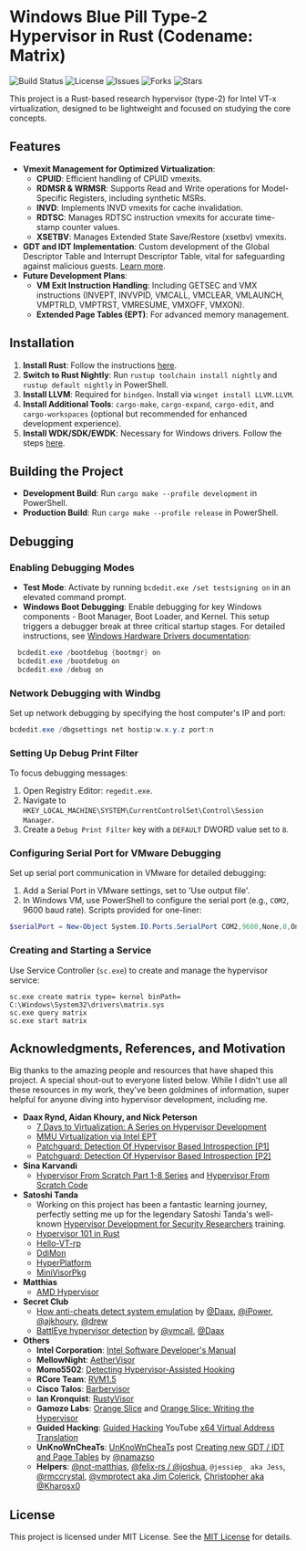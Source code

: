 # Windows Blue Pill Type-2 Hypervisor in Rust (Codename: Matrix)

![Build Status](https://img.shields.io/github/workflow/status/memN0ps/hypervisor-rs/Rust)
![License](https://img.shields.io/github/license/memN0ps/hypervisor-rs)
![Issues](https://img.shields.io/github/issues/memN0ps/hypervisor-rs)
![Forks](https://img.shields.io/github/forks/memN0ps/hypervisor-rs)
![Stars](https://img.shields.io/github/stars/memN0ps/hypervisor-rs)

This project is a Rust-based research hypervisor (type-2) for Intel VT-x virtualization, designed to be lightweight and focused on studying the core concepts.

## Features

- **Vmexit Management for Optimized Virtualization**:
  - **CPUID**: Efficient handling of CPUID vmexits.
  - **RDMSR & WRMSR**: Supports Read and Write operations for Model-Specific Registers, including synthetic MSRs.
  - **INVD**: Implements INVD vmexits for cache invalidation.
  - **RDTSC**: Manages RDTSC instruction vmexits for accurate time-stamp counter values.
  - **XSETBV**: Manages Extended State Save/Restore (xsetbv) vmexits.
- **GDT and IDT Implementation**: Custom development of the Global Descriptor Table and Interrupt Descriptor Table, vital for safeguarding against malicious guests. [Learn more](https://www.unknowncheats.me/forum/2779560-post4.html).
- **Future Development Plans**:
  - **VM Exit Instruction Handling**: Including GETSEC and VMX instructions (INVEPT, INVVPID, VMCALL, VMCLEAR, VMLAUNCH, VMPTRLD, VMPTRST, VMRESUME, VMXOFF, VMXON).
  - **Extended Page Tables (EPT)**: For advanced memory management.

## Installation

1. **Install Rust**: Follow the instructions [here](https://www.rust-lang.org/tools/install).
2. **Switch to Rust Nightly**: Run `rustup toolchain install nightly` and `rustup default nightly` in PowerShell.
3. **Install LLVM**: Required for `bindgen`. Install via `winget install LLVM.LLVM`.
4. **Install Additional Tools**: `cargo-make`, `cargo-expand`, `cargo-edit`, and `cargo-workspaces` (optional but recommended for enhanced development experience).
5. **Install WDK/SDK/EWDK**: Necessary for Windows drivers. Follow the steps [here](https://docs.microsoft.com/en-us/windows-hardware/drivers/download-the-wdk).

## Building the Project

- **Development Build**: Run `cargo make --profile development` in PowerShell.
- **Production Build**: Run `cargo make --profile release` in PowerShell.

## Debugging

### Enabling Debugging Modes

- **Test Mode**: Activate by running `bcdedit.exe /set testsigning on` in an elevated command prompt.
- **Windows Boot Debugging**: Enable debugging for key Windows components - Boot Manager, Boot Loader, and Kernel. This setup triggers a debugger break at three critical startup stages. For detailed instructions, see [Windows Hardware Drivers documentation](https://learn.microsoft.com/en-us/windows-hardware/drivers/devtest/bcdedit--bootdebug):

```powershell
  bcdedit.exe /bootdebug {bootmgr} on
  bcdedit.exe /bootdebug on
  bcdedit.exe /debug on
```

### Network Debugging with Windbg

Set up network debugging by specifying the host computer's IP and port:

```powershell
bcdedit.exe /dbgsettings net hostip:w.x.y.z port:n
```

### Setting Up Debug Print Filter

To focus debugging messages:

1. Open Registry Editor: `regedit.exe`.
2. Navigate to `HKEY_LOCAL_MACHINE\SYSTEM\CurrentControlSet\Control\Session Manager`.
3. Create a `Debug Print Filter` key with a `DEFAULT` DWORD value set to `8`.

### Configuring Serial Port for VMware Debugging

Set up serial port communication in VMware for detailed debugging:

1. Add a Serial Port in VMware settings, set to 'Use output file'.
2. In Windows VM, use PowerShell to configure the serial port (e.g., `COM2`, 9600 baud rate). Scripts provided for one-liner:

```powershell
$serialPort = New-Object System.IO.Ports.SerialPort COM2,9600,None,8,One; $serialPort.Open()
```

### Creating and Starting a Service

Use Service Controller (`sc.exe`) to create and manage the hypervisor service:

```
sc.exe create matrix type= kernel binPath= C:\Windows\System32\drivers\matrix.sys
sc.exe query matrix
sc.exe start matrix
```

## Acknowledgments, References, and Motivation

Big thanks to the amazing people and resources that have shaped this project. A special shout-out to everyone listed below. While I didn't use all these resources in my work, they've been goldmines of information, super helpful for anyone diving into hypervisor development, including me.

- **Daax Rynd, Aidan Khoury, and Nick Peterson**
  - [7 Days to Virtualization: A Series on Hypervisor Development](https://revers.engineering/7-days-to-virtualization-a-series-on-hypervisor-development/)
  - [MMU Virtualization via Intel EPT](https://revers.engineering/mmu-virtualization-via-intel-ept-index/)
  - [Patchguard: Detection Of Hypervisor Based Introspection [P1]](https://revers.engineering/patchguard-detection-of-hypervisor-based-instrospection-p1/)
  - [Patchguard: Detection Of Hypervisor Based Introspection [P2]](https://revers.engineering/patchguard-detection-of-hypervisor-based-instrospection-p2/)
- **Sina Karvandi**
  - [Hypervisor From Scratch Part 1-8 Series](https://rayanfam.com/tutorials/) and [Hypervisor From Scratch Code](https://github.com/SinaKarvandi/Hypervisor-From-Scratch/)
- **Satoshi Tanda**
  - Working on this project has been a fantastic learning journey, perfectly setting me up for the legendary Satoshi Tanda's well-known [Hypervisor Development for Security Researchers](https://tandasat.github.io/Hypervisor_Development_for_Security_Researchers.html) training.
  - [Hypervisor 101 in Rust](https://github.com/tandasat/Hypervisor-101-in-Rust)
  - [Hello-VT-rp](https://github.com/tandasat/Hello-VT-rp)
  - [DdiMon](https://github.com/tandasat/DdiMon)
  - [HyperPlatform](https://github.com/tandasat/HyperPlatform)
  - [MiniVisorPkg](https://github.com/tandasat/MiniVisorPkg)
- **Matthias**
  - [AMD Hypervisor](https://github.com/not-matthias/amd_hypervisor/)
- **Secret Club**
  - [How anti-cheats detect system emulation](https://secret.club/2020/04/13/how-anti-cheats-detect-system-emulation.html) by [@Daax](https://github.com/daaximus), [@iPower](https://github.com/iPower), [@ajkhoury](https://github.com/ajkhoury), [@drew](https://github.com/drew-gpf)
  - [BattlEye hypervisor detection](https://secret.club/2020/01/12/battleye-hypervisor-detection.html) by [@vmcall](https://github.com/vmcall), [@Daax](https://github.com/daaximus)
- **Others**
  - **Intel Corporation**: [Intel Software Developer's Manual](https://www.intel.com/)
  - **MellowNight**: [AetherVisor](https://mellownight.github.io/AetherVisor)
  - **Momo5502**: [Detecting Hypervisor-Assisted Hooking](https://momo5502.com/posts/2022-05-02-detecting-hypervisor-assisted-hooking/)
  - **RCore Team**: [RVM1.5](https://github.com/rcore-os/RVM1.5/)
  - **Cisco Talos**: [Barbervisor](https://github.com/Cisco-Talos/Barbervisor/)
  - **Ian Kronquist**: [RustyVisor](https://github.com/iankronquist/rustyvisor/)
  - **Gamozo Labs**: [Orange Slice](https://github.com/gamozolabs/orange_slice) and [Orange Slice: Writing the Hypervisor](https://www.youtube.com/watch?v=WabeOICAOq4&list=PLSkhUfcCXvqFJAuFbABktmLaQvJwKxJ3i)
  - **Guided Hacking**: [Guided Hacking](https://guidedhacking.com/) YouTube [x64 Virtual Address Translation](https://www.youtube.com/watch?v=W3o5jYHMh8s)
  - **UnKnoWnCheaTs**: [UnKnoWnCheaTs](https://www.unknowncheats.me/) post [Creating new GDT / IDT and Page Tables](https://www.unknowncheats.me/forum/2779560-post4.html) by [@namazso](https://github.com/namazso)
  - **Helpers**: [@not-matthias](https://github.com/not-matthias/), [@felix-rs / @joshuа](https://github.com/felix-rs), `@jessiep_ aka Jess`, [@rmccrystal](https://github.com/rmccrystal), [@vmprotect aka Jim Colerick](https://github.com/thug-shaker), [Christopher aka @Kharosx0](https://twitter.com/Kharosx0)

## License

This project is licensed under MIT License. See the [MIT License](./LICENSE) for details.
